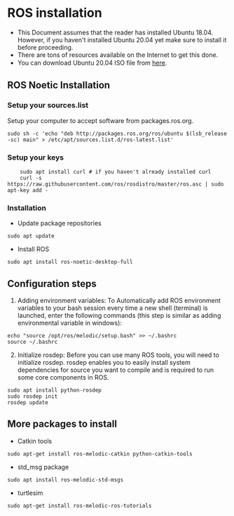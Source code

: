 # ROS installation

* This Document assumes that the reader has installed Ubuntu 18.04. However, if you haven't
installed Ubuntu 20.04 yet make sure to install it before proceeding. 
* There are tons of resources available on the Internet to get this done.
* You can download Ubuntu 20.04 ISO ﬁle from [here](https://ubuntu.com/download/desktop).

## ROS Noetic Installation

### Setup your sources.list

Setup your computer to accept software from packages.ros.org. 

```shell
sudo sh -c 'echo "deb http://packages.ros.org/ros/ubuntu $(lsb_release -sc) main" > /etc/apt/sources.list.d/ros-latest.list'
```

### Setup your keys

```shell
    sudo apt install curl # if you haven't already installed curl
    curl -s https://raw.githubusercontent.com/ros/rosdistro/master/ros.asc | sudo apt-key add -
```

### Installation

* Update package repositories

`sudo apt update`

* Install ROS

```shell
sudo apt install ros-noetic-desktop-full
```

## Configuration steps

1. Adding environment variables: To Automatically add ROS environment variables to your bash session every time a new shell (terminal) is launched, enter the following commands (this step is similar as adding environmental variable in windows):

```shell
echo "source /opt/ros/melodic/setup.bash" >> ~/.bashrc
source ~/.bashrc
```

2. Initialize rosdep: Before you can use many ROS tools, you will need to initialize rosdep. rosdep enables you to easily install system dependencies for source you want to compile and is required to run some core components in ROS.

```shell
sudo apt install python-rosdep
sudo rosdep init
rosdep update
```

## More packages to install

* Catkin tools

```shell
sudo apt-get install ros-melodic-catkin python-catkin-tools
```

* std_msg package

```shell
sudo apt install ros-melodic-std-msgs
```

* turtlesim

```shell
sudo apt-get install ros-melodic-ros-tutorials
```